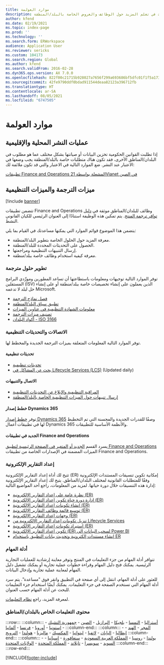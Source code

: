 ```yaml
---
title: موارد العولمة
description: يتضمن هذا الموضوع قوائم الموارد التي يمكنها أن تساعدك في تعلم المزيد حول الوظائف والعروض الخاصة بالبلد/المنطقة.
author: kfend
ms.date: 02/19/2021
ms.topic: index-page
ms.prod: ''
ms.technology: ''
ms.search.form: ERWorkspace
audience: Application User
ms.reviewer: sericks
ms.custom: 104173
ms.search.region: Global
ms.author: kfend
ms.search.validFrom: 2016-02-28
ms.dyn365.ops.version: AX 7.0.0
ms.openlocfilehash: 822f00c21715b928027a7656f299a693686bf5dfc01f1f5a1738d5eb8d4bf124
ms.sourcegitcommit: 42fe9790ddf0bdad911544deaa82123a396712fb
ms.translationtype: HT
ms.contentlocale: ar-SA
ms.lasthandoff: 08/05/2021
ms.locfileid: "6747505"
---
```

# <a name="globalization-resources"></a>موارد العولمة

## <a name="local-and-regional-deployments"></a>عمليات النشر المحلية والإقليمية
إذا تطلبت القوانين الحكومية تخزين البيانات أو صيانتها بشكل مختلف عما هو مطلوب في البلدان/المناطق الأخرى، فقد تكون هناك متطلبات خاصة بالبلد/المنطقة يجب وضعها في الاعتبار عند النشر. ضع الموارد التالية في الاعتبار والتي قد تكون ملائمة لك:

[تطبيقات Finance and Operations المشعلة بواسطة 21Vianet في الصين](../deployment/china-local-deployment.md)

## <a name="localization-and-regulatory-features"></a>ميزات الترجمة والميزات التنظيمية

[!include [banner](../includes/banner.md)]

تتضمن تطبيقات Finance and Operations وظائف للبلدان/المناطق موثقة في [دليل توافر ترجمة المنتج](https://aka.ms/dynamics_365_international_availability_deck). يتم تمكين هذه الوظيفة استنادًا إلى العنوان الرئيسي للكيان القانوني النشط. 

يتضمن هذا الموضوع قوائم الموارد التي يمكنها مساعدتك في القيام بما يلي: 
- معرفة المزيد حول الحلول الخاصة بتطوير البلد/المنطقة.
- الحصول على التحديثات المحددة للبلد/المنطقة.
- إرسال التنبيهات التنظيمية ومراجعتها.
- معرفة كيفية استخدام وظائف خاصة ببلد/منطقة.

### <a name="developing-localized-solutions"></a>تطوير حلول مترجمة
توفر الموارد التالية توجيهات ومعلومات باستطاعتها أن تساعد المطورين ومورِّدي البرامج المستقلين (ISV) الذين يعملون على إنشاء تخصيصات خاصة ببلد/منطقة أو على إنشاء حل لبلد لا تدعمه Microsoft.
-   [فصل نماذج الترجمة](separate-localization-models.md)
-   [تطبيق سياق البلد/المنطقة](apply-country-context.md)
-   [معلومات الشهادة التنظيمية في عناوين الميزات](regulatory-certifications.md)
-   [تصنيف ميزات الترجمة](classify-localization-features.md)
-   [أكواد البلدان - ISO 3166](https://www.iso.org/iso-3166-country-codes.html)

### <a name="regulatory-updates-and-communication"></a>الاتصالات والتحديثات التنظيمية
توفر الموارد التالية المعلومات المتعلقة بميزات الترجمة الجديدة والمخطط لها. 

#### <a name="regulatory-updates"></a>تحديثات تنظيمية
-   [تحديثات تنظيمية](../../../finance/localizations/regulatory-updates.md)
-   [بحث عن المشاكل في Lifecycle Services (LCS)](../lifecycle-services/issue-search-lcs.md) (Updated daily)

#### <a name="communication-and-alerts"></a>الاتصال والتنبيهات
-   [المراقبة التنظيمية والإبلاغ عن التحديثات التنظيمية](regulatory-watch-communication.md)
-   [إرسال تنبيهات حول الميزات التنظيمية الخاصة بالبلد/المنطقة](submit-localization-alerts.md)

#### <a name="dynamics-365-release-plans"></a>خطط إصدار Dynamics 365
توفر [خطط إصدار Dynamics 365](/business-applications-release-notes/) وصفًا للقدرات الجديدة والمحسنة التي تم التخطيط لها في تطبيقات أعمال Dynamics 365 والأنظمة الأساسية للتطبيقات. 

#### <a name="finance-and-operations-apps-whats-new"></a>الجديد في تطبيقات Finance and Operations
يسرد القسم [الجديد أو المتغير في الصفحة الرئيسية لتطبيق Finance and Operations](../../fin-ops/get-started/whats-new-changed.md) الميزات المضمنة في الإصدارات الخاصة من تطبيقات Finance and Operations.

### <a name="electronic-reporting"></a>إعداد التقارير الإلكترونية
تتيح لك أداة إعداد التقارير الإلكترونية (ER) إمكانية تكوين تنسيقات المستندات الإلكترونية وفقًا للمتطلبات القانونية لمختلف البلدان/المناطق. يتيح لك إعداد التقارير الإلكترونية إدارة هذه التنسيقات خلال دورة حياتها. لمزيد من المعلومات، راجع أحد المواضيع التالية:
-   [نظرة عامة على إعداد التقارير الإلكترونية (ER)](../analytics/general-electronic-reporting.md)
-   [إدارة دورة حياة تكوين إعداد التقارير الإلكترونية (ER)](../analytics/general-electronic-reporting-manage-configuration-lifecycle.md)
-   [إنشاء تكوينات إعداد التقارير الإلكترونية (ER)](../analytics/electronic-reporting-configuration.md)
-   [توسيع قائمة وظائف التقارير الإلكترونية (ER)](../analytics/general-electronic-reporting-formulas-list-extension.md)
-   [وجهات إعداد التقارير الإلكترونية (ER)‬](../analytics/electronic-reporting-destinations.md)
-   [تنزيل تكوينات إعداد التقارير الإلكترونية من Lifecycle Services](../analytics/download-electronic-reporting-configuration-lcs.md)
-   [استيراد تكوينات إعداد التقارير الإلكترونية (ER)](../analytics/electronic-reporting-import-ger-configurations.md)
-   [تكوين إعداد التقارير الإلكترونية (ER) لسحب البيانات إلى Power BI](../analytics/general-electronic-reporting-report-configuration-get-data-powerbi.md)
-   [إنشاء مستندات إلكترونية وتحديث بيانات التطبيق باستخدام ER‎](../analytics/generate-electronic-documents-update-application-data.md)

### <a name="task-guides"></a>أدلة المهام
تتوافر أدلة المهام من جزء التعليمات في المنتج وتوفر معاينة إرشادية للعمليات التجارية الرئيسية. يمكنك فتح دليل المهام وقراءة خطوات عملية تجارية أو يمكنك تشغيل دليل المهام لمعاينة عملية تجارية وإدخال البيانات.

للعثور على أدلة المهام، انتقل إلى أي صفحة في التطبيق وانقر فوق "مساعدة". يتم سرد أدلة المهام التي تستخدم الصفحة في جزء التعليمات. يمكنك أيضًا استخدام جزء التعليمات للبحث عن أدلة المهام حسب العنوان.

لمعرفة المزيد، راجع [نظام التعليمات](../../fin-ops/get-started/help-overview.md#task-guides).


### <a name="countryregion-specific-help-content"></a>محتوى التعليمات الخاص بالبلدان/المناطق
:::row:::
    :::column:::
        - [أستراليا](../../../finance/localizations/australia.md)
        - [النمسا](../../../finance/localizations/austria.md)
        - [بلجيكا](../../../finance/localizations/belgium.md)
        - [البرازيل](../../../finance/localizations/brazil.md)
        - [الصين](../../../finance/localizations/china.md)
        - [جمهورية التشيك](../../../finance/localizations/czech-republic.md)
        - [إستونيا](../../../finance/localizations/estonia.md)
        - [أوروبا](../../../finance/localizations/europe.md)
        - [فرنسا](../../../finance/localizations/france.md)
        - [ألمانيا](../../../finance/localizations/germany.md)
    :::column-end:::
    :::column:::
        - [المجر](../../../finance/localizations/hungary.md)
        - [الهند](../../../finance/localizations/india.md)
        - [إيطاليا](../../../finance/localizations/italy.md)
        - [اليابان](../../../finance/localizations/japan.md)
        - [لاتفيا](../../../finance/localizations/latvia.md)
        - [ليتوانيا](../../../finance/localizations/lithuania.md)
        - [المكسيك](../../../finance/localizations/mexico.md)
        - [ماليزيا](../../../finance/localizations/malaysia.md)
        - [هولندا](../../../finance/localizations/netherlands.md)
        - [النرويج](../../../finance/localizations/norway.md)
    :::column-end:::
    :::column:::
        - [بولندا](../../../finance/localizations/poland.md)
        - [روسيا](../../../finance/localizations/russia.md)
        - [المملكة العربية السعودية](../../../finance/localizations/saudi-arabia.md)
        - [سنغافورة](../../../finance/localizations/singapore.md)
        - [إسبانيا](../../../finance/localizations/spain.md)
        - [السويد](../../../finance/localizations/sweden.md)
        - [سويسرا](../../../finance/localizations/switzerland.md)
        - [تايلاند](../../../finance/localizations/thailand.md)
        - [المملكة المتحدة](../../../finance/localizations/united-kingdom.md)
        - [الولايات المتحدة](../../../finance/localizations/united-states.md)
    :::column-end:::
:::row-end:::








[!INCLUDE[footer-include](../../../includes/footer-banner.md)]
